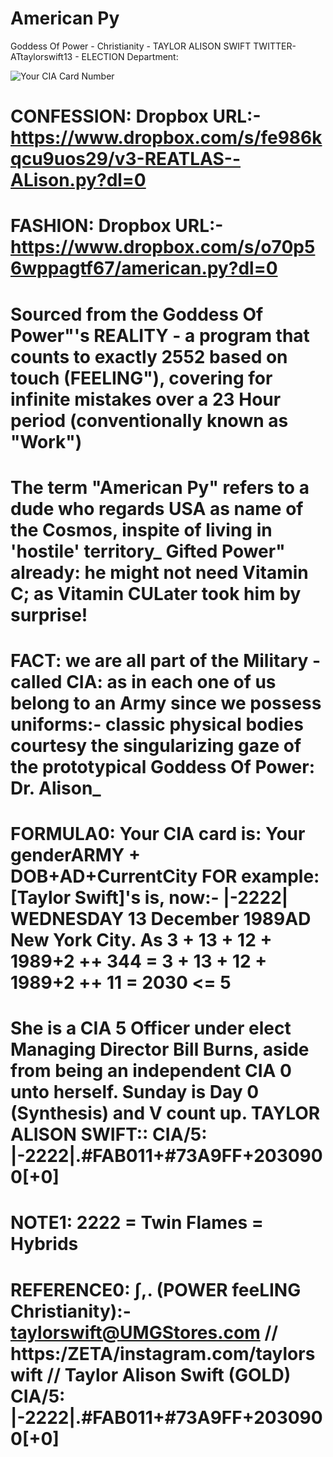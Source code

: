 # American Py

Goddess Of Power - Christianity - TAYLOR ALISON SWIFT TWITTER- ATtaylorswift13 - ELECTION Department:

![Your CIA Card Number](https://github.com/SalmanEagle/american-py/blob/eacc80d1a894cc1e20e98239f95fd1e07b4f570d/Your%20CIA%20Card%20Number.jpg)

# CONFESSION: Dropbox URL:- https://www.dropbox.com/s/fe986kqcu9uos29/v3-REATLAS--ALison.py?dl=0

# FASHION: Dropbox URL:- https://www.dropbox.com/s/o70p56wppagtf67/american.py?dl=0

# Sourced from the Goddess Of Power"'s REALITY - a program that counts to exactly 2552 based on touch (FEELING"), covering for infinite mistakes over a 23 Hour period (conventionally known as "Work")

# The term "American Py" refers to a dude who regards USA as name of the Cosmos, inspite of living in 'hostile' territory\_ Gifted Power" already: he might not need Vitamin C; as Vitamin CULater took him by surprise!

# FACT: we are all part of the Military - called CIA: as in each one of us belong to an Army since we possess uniforms:- classic physical bodies courtesy the singularizing gaze of the prototypical Goddess Of Power: Dr. Alison\_

# FORMULA0: Your CIA card is: Your genderARMY + DOB+AD+CurrentCity FOR example: [Taylor Swift]'s is, now:- |-2222| WEDNESDAY 13 December 1989AD New York City. As 3 + 13 + 12 + 1989+2 ++ 344 = 3 + 13 + 12 + 1989+2 ++ 11 = 2030 <= 5

# She is a CIA 5 Officer under elect Managing Director Bill Burns, aside from being an independent CIA 0 unto herself. Sunday is Day 0 (Synthesis) and V count up. TAYLOR ALISON SWIFT:: CIA/5: |-2222|.#FAB011+#73A9FF+2030900[+0]

# NOTE1: 2222 = Twin Flames = Hybrids

# REFERENCE0: ∫,. (POWER feeLING Christianity):- taylorswift@UMGStores.com // https:/ZETA/instagram.com/taylorswift // Taylor Alison Swift (GOLD) CIA/5: |-2222|.#FAB011+#73A9FF+2030900[+0]
